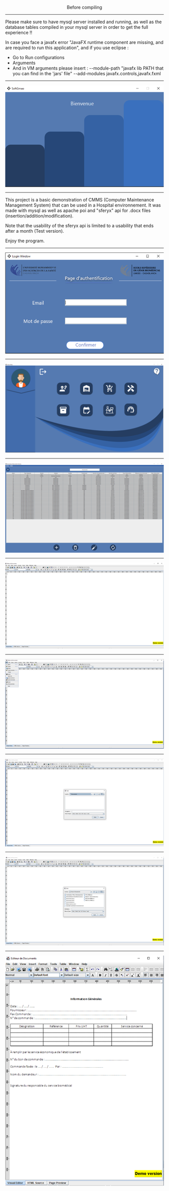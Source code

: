 <p align="center"> Before compiling </p>
<p align="center">
 
********************************************************************************************************************
</p>

Please make sure to have mysql server installed and running, as well as the database tables compiled in your mysql server in order to get 
the full experience !!

In case you face a javafx error "JavaFX runtime component are missing, and are required to run this application", and if you use eclipse : 
 -  Go to Run configurations
 -  Arguments
 -  And in VM arguments please insert : --module-path "javafx lib PATH that you can find in the 'jars' file" --add-modules javafx.controls,javafx.fxml
<p align="center">
 
********************************************************************************************************************
</p>

<p align="center">
  <img src="./readme_Img/welcome_page.PNG"/>
</p>
<p align="center">
 
********************************************************************************************************************
</p>
This project is a basic demonstration of CMMS (Computer Maintenance Management System) that can be used 
in a Hospital environnement.
It was made with mysql as well as apache poi and "sferyx" api for .docx files (insertion/addition/modification).

Note that the usability of the sferyx api is limited to a usability that ends after a month (Test version).

Enjoy the program.
<p align="center">
 
********************************************************************************************************************
</p>
<p align="center">
  
  <img src="./readme_Img/Login.PNG"/>
<p align="center">
 
********************************************************************************************************************
</p>
  <img src="./readme_Img/MainMenu.PNG"/>
<p align="center">
 
********************************************************************************************************************
</p>
  <img src="./readme_Img/Img_1.PNG"/>
<p align="center">
 
********************************************************************************************************************
</p>
  <img src="./readme_Img/Word.PNG"/>
<p align="center">
 
********************************************************************************************************************
</p>
  <img src="./readme_Img/2.PNG"/>
<p align="center">
 
********************************************************************************************************************
</p>
  <img src="./readme_Img/3.PNG"/>
<p align="center">
 
********************************************************************************************************************
</p>
  <img src="./readme_Img/4.PNG"/>
<p align="center">
 
********************************************************************************************************************
</p>
  <img src="./readme_Img/5.PNG"/>
</p>
